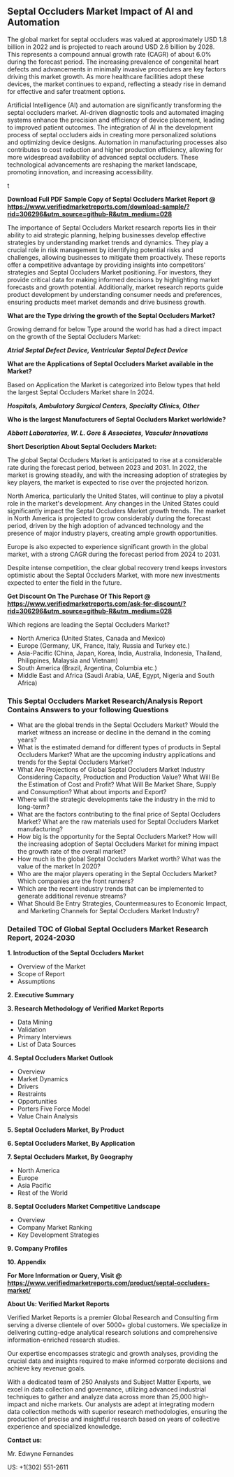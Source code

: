 <h2>Septal Occluders Market Impact of AI and Automation</h2><p>The global market for septal occluders was valued at approximately USD 1.8 billion in 2022 and is projected to reach around USD 2.6 billion by 2028. This represents a compound annual growth rate (CAGR) of about 6.0% during the forecast period. The increasing prevalence of congenital heart defects and advancements in minimally invasive procedures are key factors driving this market growth. As more healthcare facilities adopt these devices, the market continues to expand, reflecting a steady rise in demand for effective and safer treatment options.</p><p>Artificial Intelligence (AI) and automation are significantly transforming the septal occluders market. AI-driven diagnostic tools and automated imaging systems enhance the precision and efficiency of device placement, leading to improved patient outcomes. The integration of AI in the development process of septal occluders aids in creating more personalized solutions and optimizing device designs. Automation in manufacturing processes also contributes to cost reduction and higher production efficiency, allowing for more widespread availability of advanced septal occluders. These technological advancements are reshaping the market landscape, promoting innovation, and increasing accessibility.</p>t</p><p id="" class=""><strong>Download Full PDF Sample Copy of Septal Occluders Market Report @ <a href="https://www.verifiedmarketreports.com/download-sample/?rid=306296&utm_source=github-R&utm_medium=028" target="_blank">https://www.verifiedmarketreports.com/download-sample/?rid=306296&utm_source=github-R&utm_medium=028</a></strong></p><p>The importance of&nbsp;Septal Occluders Market research reports lies in their ability to aid strategic planning, helping businesses develop effective strategies by understanding market trends and dynamics. They play a crucial role in risk management by identifying potential risks and challenges, allowing businesses to mitigate them proactively. These reports offer a competitive advantage by providing insights into competitors' strategies and Septal Occluders Market positioning. For investors, they provide critical data for making informed decisions by highlighting market forecasts and growth potential. Additionally, market research reports guide product development by understanding consumer needs and preferences, ensuring products meet market demands and drive business growth.</p><p><strong>What are the&nbsp;Type driving the growth of the Septal Occluders Market?</strong></p><p id="" class="">Growing demand for below Type around the world has had a direct impact on the growth of the Septal Occluders Market:</p><em><strong>Atrial Septal Defect Device, Ventricular Septal Defect Device</strong></em></p><strong>What are the&nbsp;Applications&nbsp;of Septal Occluders Market available in the Market?</strong></p><p id="" class="">Based on Application the Market is categorized into Below types that held the largest Septal Occluders Market share In 2024.</p><em><strong>Hospitals, Ambulatory Surgical Centers, Specialty Clinics, Other</strong></em></p><strong>Who is the largest Manufacturers of Septal Occluders Market worldwide?</strong></p><p><em><strong>Abbott Laboratories, W. L. Gore & Associates, Vascular Innovations</strong></em></p><p id="" class=""><strong>Short Description About Septal Occluders Market:</strong></p><p>The global Septal Occluders Market is anticipated to rise at a considerable rate during the forecast period, between 2023 and 2031. In 2022, the market is growing steadily, and with the increasing adoption of strategies by key players, the market is expected to rise over the projected horizon.</p><p>North America, particularly the United States, will continue to play a pivotal role in the market's development. Any changes in the United States could significantly impact the Septal Occluders Market growth trends. The market in North America is projected to grow considerably during the forecast period, driven by the high adoption of advanced technology and the presence of major industry players, creating ample growth opportunities.</p><p>Europe is also expected to experience significant growth in the global market, with a strong CAGR during the forecast period from 2024 to 2031.</p><p>Despite intense competition, the clear global recovery trend keeps investors optimistic about the Septal Occluders Market, with more new investments expected to enter the field in the future.</p><p id="" class=""><strong>Get Discount On The Purchase Of This Report @ <a href="https://www.verifiedmarketreports.com/ask-for-discount/?rid=306296&utm_source=github-R&utm_medium=028" target="_blank">https://www.verifiedmarketreports.com/ask-for-discount/?rid=306296&utm_source=github-R&utm_medium=028</a></strong></p>Which regions are leading the Septal Occluders Market?</p><ul><li>North America (United States, Canada and Mexico)</li><li>Europe (Germany, UK, France, Italy, Russia and Turkey etc.)</li><li>Asia-Pacific (China, Japan, Korea, India, Australia, Indonesia, Thailand, Philippines, Malaysia and Vietnam)</li><li>South America (Brazil, Argentina, Columbia etc.)</li><li>Middle East and Africa (Saudi Arabia, UAE, Egypt, Nigeria and South Africa)</li></ul><h3 id="" class="">This Septal Occluders Market Research/Analysis Report Contains Answers to your following Questions</h3><ul><li>What are the global trends in the Septal Occluders Market? Would the market witness an increase or decline in the demand in the coming years?</li><li>What is the estimated demand for different types of products in Septal Occluders Market? What are the upcoming industry applications and trends for the Septal Occluders Market?</li><li>What Are Projections of Global Septal Occluders Market Industry Considering Capacity, Production and Production Value? What Will Be the Estimation of Cost and Profit? What Will Be Market Share, Supply and Consumption? What about imports and Export?</li><li>Where will the strategic developments take the industry in the mid to long-term?</li><li>What are the factors contributing to the final price of Septal Occluders Market? What are the raw materials used for Septal Occluders Market manufacturing?</li><li>How big is the opportunity for the Septal Occluders Market? How will the increasing adoption of Septal Occluders Market for mining impact the growth rate of the overall market?</li><li>How much is the global Septal Occluders Market worth? What was the value of the market In 2020?</li><li>Who are the major players operating in the Septal Occluders Market? Which companies are the front runners?</li><li>Which are the recent industry trends that can be implemented to generate additional revenue streams?</li><li>What Should Be Entry Strategies, Countermeasures to Economic Impact, and Marketing Channels for Septal Occluders Market Industry?</li></ul><h3 id="" class="">Detailed TOC of Global Septal Occluders Market Research Report, 2024-2030</h3><p id="" class=""><strong>1. Introduction of the Septal Occluders Market</strong></p><ul><li>Overview of the Market</li><li>Scope of Report</li><li>Assumptions</li></ul><p id="" class=""><strong>2. Executive Summary</strong></p><p id="" class=""><strong>3. Research Methodology of Verified Market Reports</strong></p><ul><li>Data Mining</li><li>Validation</li><li>Primary Interviews</li><li>List of Data Sources</li></ul><p id="" class=""><strong>4. Septal Occluders Market Outlook</strong></p><ul><li>Overview</li><li>Market Dynamics</li><li>Drivers</li><li>Restraints</li><li>Opportunities</li><li>Porters Five Force Model</li><li>Value Chain Analysis</li></ul><p id="" class=""><strong>5. Septal Occluders Market, By Product</strong></p><p id="" class=""><strong>6. Septal Occluders Market, By Application</strong></p><p id="" class=""><strong>7. Septal Occluders Market, By Geography</strong></p><ul><li>North America</li><li>Europe</li><li>Asia Pacific</li><li>Rest of the World</li></ul><p id="" class=""><strong>8. Septal Occluders Market Competitive Landscape</strong></p><ul><li>Overview</li><li>Company Market Ranking</li><li>Key Development Strategies</li></ul><p id="" class=""><strong>9. Company Profiles</strong></p><p id="" class=""><strong>10. Appendix</strong></p><p id="" class=""><strong>For More Information or Query, Visit @ <a href="https://www.verifiedmarketreports.com/product/septal-occluders-market/" target="_blank">https://www.verifiedmarketreports.com/product/septal-occluders-market/</a></strong></p><p id="" class=""><strong>About Us: Verified Market Reports</strong></p><p id="" class="">Verified Market Reports is a premier Global Research and Consulting firm serving a diverse clientele of over 5000+ global customers. We specialize in delivering cutting-edge analytical research solutions and comprehensive information-enriched research studies.</p><p id="" class="">Our expertise encompasses strategic and growth analyses, providing the crucial data and insights required to make informed corporate decisions and achieve key revenue goals.</p><p id="" class="">With a dedicated team of 250 Analysts and Subject Matter Experts, we excel in data collection and governance, utilizing advanced industrial techniques to gather and analyze data across more than 25,000 high-impact and niche markets. Our analysts are adept at integrating modern data collection methods with superior research methodologies, ensuring the production of precise and insightful research based on years of collective experience and specialized knowledge.</p><p id="" class=""><strong>Contact us:</strong></p><p id="" class="">Mr. Edwyne Fernandes</p><p id="" class="">US: +1(302) 551-2611</p>